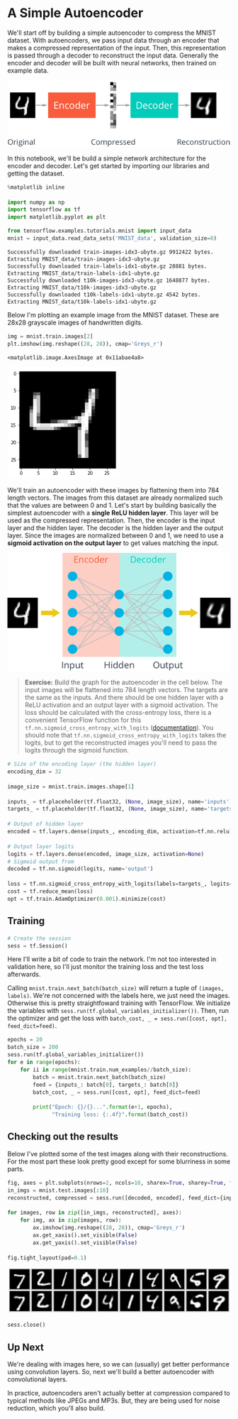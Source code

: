 
# A Simple Autoencoder

We'll start off by building a simple autoencoder to compress the MNIST dataset. With autoencoders, we pass input data through an encoder that makes a compressed representation of the input. Then, this representation is passed through a decoder to reconstruct the input data. Generally the encoder and decoder will be built with neural networks, then trained on example data.

![Autoencoder](assets/autoencoder_1.png)

In this notebook, we'll be build a simple network architecture for the encoder and decoder. Let's get started by importing our libraries and getting the dataset.


```python
%matplotlib inline

import numpy as np
import tensorflow as tf
import matplotlib.pyplot as plt
```


```python
from tensorflow.examples.tutorials.mnist import input_data
mnist = input_data.read_data_sets('MNIST_data', validation_size=0)
```

    Successfully downloaded train-images-idx3-ubyte.gz 9912422 bytes.
    Extracting MNIST_data/train-images-idx3-ubyte.gz
    Successfully downloaded train-labels-idx1-ubyte.gz 28881 bytes.
    Extracting MNIST_data/train-labels-idx1-ubyte.gz
    Successfully downloaded t10k-images-idx3-ubyte.gz 1648877 bytes.
    Extracting MNIST_data/t10k-images-idx3-ubyte.gz
    Successfully downloaded t10k-labels-idx1-ubyte.gz 4542 bytes.
    Extracting MNIST_data/t10k-labels-idx1-ubyte.gz


Below I'm plotting an example image from the MNIST dataset. These are 28x28 grayscale images of handwritten digits.


```python
img = mnist.train.images[2]
plt.imshow(img.reshape((28, 28)), cmap='Greys_r')
```




    <matplotlib.image.AxesImage at 0x11abae4a8>




![png](Simple_Autoencoder_Solution_files/Simple_Autoencoder_Solution_4_1.png)


We'll train an autoencoder with these images by flattening them into 784 length vectors. The images from this dataset are already normalized such that the values are between 0 and 1. Let's start by building basically the simplest autoencoder with a **single ReLU hidden layer**. This layer will be used as the compressed representation. Then, the encoder is the input layer and the hidden layer. The decoder is the hidden layer and the output layer. Since the images are normalized between 0 and 1, we need to use a **sigmoid activation on the output layer** to get values matching the input.

![Autoencoder architecture](assets/simple_autoencoder.png)


> **Exercise:** Build the graph for the autoencoder in the cell below. The input images will be flattened into 784 length vectors. The targets are the same as the inputs. And there should be one hidden layer with a ReLU activation and an output layer with a sigmoid activation. The loss should be calculated with the cross-entropy loss, there is a convenient TensorFlow function for this `tf.nn.sigmoid_cross_entropy_with_logits` ([documentation](https://www.tensorflow.org/api_docs/python/tf/nn/sigmoid_cross_entropy_with_logits)). You should note that `tf.nn.sigmoid_cross_entropy_with_logits` takes the logits, but to get the reconstructed images you'll need to pass the logits through the sigmoid function.


```python
# Size of the encoding layer (the hidden layer)
encoding_dim = 32

image_size = mnist.train.images.shape[1]

inputs_ = tf.placeholder(tf.float32, (None, image_size), name='inputs')
targets_ = tf.placeholder(tf.float32, (None, image_size), name='targets')

# Output of hidden layer
encoded = tf.layers.dense(inputs_, encoding_dim, activation=tf.nn.relu)

# Output layer logits
logits = tf.layers.dense(encoded, image_size, activation=None)
# Sigmoid output from
decoded = tf.nn.sigmoid(logits, name='output')

loss = tf.nn.sigmoid_cross_entropy_with_logits(labels=targets_, logits=logits)
cost = tf.reduce_mean(loss)
opt = tf.train.AdamOptimizer(0.001).minimize(cost)
```

## Training


```python
# Create the session
sess = tf.Session()
```

Here I'll write a bit of code to train the network. I'm not too interested in validation here, so I'll just monitor the training loss and the test loss afterwards. 

Calling `mnist.train.next_batch(batch_size)` will return a tuple of `(images, labels)`. We're not concerned with the labels here, we just need the images. Otherwise this is pretty straightfoward training with TensorFlow. We initialize the variables with `sess.run(tf.global_variables_initializer())`. Then, run the optimizer and get the loss with `batch_cost, _ = sess.run([cost, opt], feed_dict=feed)`.


```python
epochs = 20
batch_size = 200
sess.run(tf.global_variables_initializer())
for e in range(epochs):
    for ii in range(mnist.train.num_examples//batch_size):
        batch = mnist.train.next_batch(batch_size)
        feed = {inputs_: batch[0], targets_: batch[0]}
        batch_cost, _ = sess.run([cost, opt], feed_dict=feed)

        print("Epoch: {}/{}...".format(e+1, epochs),
              "Training loss: {:.4f}".format(batch_cost))
```

## Checking out the results

Below I've plotted some of the test images along with their reconstructions. For the most part these look pretty good except for some blurriness in some parts.


```python
fig, axes = plt.subplots(nrows=2, ncols=10, sharex=True, sharey=True, figsize=(20,4))
in_imgs = mnist.test.images[:10]
reconstructed, compressed = sess.run([decoded, encoded], feed_dict={inputs_: in_imgs})

for images, row in zip([in_imgs, reconstructed], axes):
    for img, ax in zip(images, row):
        ax.imshow(img.reshape((28, 28)), cmap='Greys_r')
        ax.get_xaxis().set_visible(False)
        ax.get_yaxis().set_visible(False)

fig.tight_layout(pad=0.1)
```


![png](Simple_Autoencoder_Solution_files/Simple_Autoencoder_Solution_12_0.png)



```python
sess.close()
```

## Up Next

We're dealing with images here, so we can (usually) get better performance using convolution layers. So, next we'll build a better autoencoder with convolutional layers.

In practice, autoencoders aren't actually better at compression compared to typical methods like JPEGs and MP3s. But, they are being used for noise reduction, which you'll also build.
